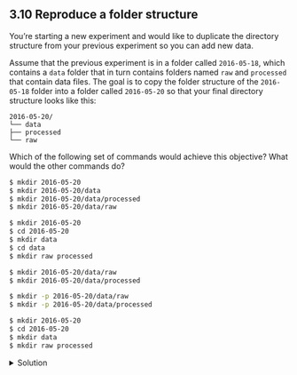 ## 3.10 Reproduce a folder structure

You’re starting a new experiment and would like to duplicate the directory structure from your previous experiment so you can add new data.

Assume that the previous experiment is in a folder called ```2016-05-18```, which contains a ```data``` folder that in turn contains folders named ```raw``` and ```processed``` that contain data files. The goal is to copy the folder structure of the ```2016-05-18``` folder into a folder called ```2016-05-20``` so that your final directory structure looks like this:

```output
2016-05-20/
└── data
├── processed
└── raw
```

Which of the following set of commands would achieve this objective? What would the other commands do?

```bash
$ mkdir 2016-05-20
$ mkdir 2016-05-20/data
$ mkdir 2016-05-20/data/processed
$ mkdir 2016-05-20/data/raw
```
```bash
$ mkdir 2016-05-20
$ cd 2016-05-20
$ mkdir data
$ cd data
$ mkdir raw processed
```
```bash
$ mkdir 2016-05-20/data/raw
$ mkdir 2016-05-20/data/processed
```
```bash
$ mkdir -p 2016-05-20/data/raw
$ mkdir -p 2016-05-20/data/processed
```
```bash
$ mkdir 2016-05-20
$ cd 2016-05-20
$ mkdir data
$ mkdir raw processed
```

<details>
  <summary>
Solution
  </summary>

The first two sets of commands achieve this objective. The first set uses relative paths to create the top-level directory before the subdirectories.

The third set of commands will give an error because the default behavior of ```mkdir``` won’t create a subdirectory of a non-existent directory: the intermediate level folders must be created first.

The fourth set of commands achieve this objective. Remember, the ```-p``` option, followed by a path of one or more directories, will cause ```mkdir``` to create any intermediate subdirectories as required.

The final set of commands generates the ‘raw’ and ‘processed’ directories at the same level as the ‘data’ directory.

